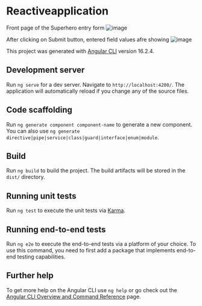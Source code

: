 # Reactiveapplication

Front page of the Superhero entry form
![image](https://github.com/ShaluRajput9951/SuperHeroFormAngular/assets/56314666/b8ac8b5f-4144-4f4d-b966-5fbebbe4e55d)

 After clicking on Submit button, entered field values afre showing
 ![image](https://github.com/ShaluRajput9951/SuperHeroFormAngular/assets/56314666/ba68d218-8985-40a6-b28c-f02e4c7c63e7)



This project was generated with [Angular CLI](https://github.com/angular/angular-cli) version 16.2.4.

## Development server

Run `ng serve` for a dev server. Navigate to `http://localhost:4200/`. The application will automatically reload if you change any of the source files.

## Code scaffolding

Run `ng generate component component-name` to generate a new component. You can also use `ng generate directive|pipe|service|class|guard|interface|enum|module`.

## Build

Run `ng build` to build the project. The build artifacts will be stored in the `dist/` directory.

## Running unit tests

Run `ng test` to execute the unit tests via [Karma](https://karma-runner.github.io).

## Running end-to-end tests

Run `ng e2e` to execute the end-to-end tests via a platform of your choice. To use this command, you need to first add a package that implements end-to-end testing capabilities.

## Further help

To get more help on the Angular CLI use `ng help` or go check out the [Angular CLI Overview and Command Reference](https://angular.io/cli) page.
